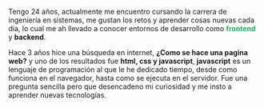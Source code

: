  <p>Tengo 24 años, actualmente me encuentro cursando la carrera de ingeniería en sistemas, me gustan los retos y aprender cosas nuevas cada dia, lo cual me ah llevado a conocer entornos de desarrollo como <strong style="color: #27ae60">frontend</strong> y <strong>backend</strong>. </p>
 
 <p>Hace 3 años hice una búsqueda en internet, <b>¿Como se hace una pagina web?</b> y uno de los resultados fue <b>html, css y javascript</b>, <strong>javascript</strong> es un lenguaje de programación al que le he dedicado tiempo, desde como funciona en el navegador, hasta como se ejecuta en el servidor. Fue una pregunta sencilla pero que desencadeno mi curiosidad y me insto a aprender nuevas tecnologías.</p>
